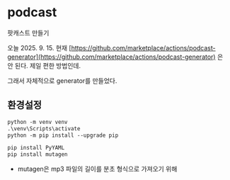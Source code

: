 # podcast
팟캐스트 만들기 

오늘 2025. 9. 15. 현재 [https://github.com/marketplace/actions/podcast-generator](https://github.com/marketplace/actions/podcast-generator) 은 안 된다. 제일 편한 방법인데.

그래서 자체적으로 generator를 만들었다.

## 환경설정
```ps
python -m venv venv
.\venv\Scripts\activate
python -m pip install --upgrade pip

pip install PyYAML
pip install mutagen
```

- mutagen은 mp3 파일의 길이를 분초 형식으로 가져오기 위해
